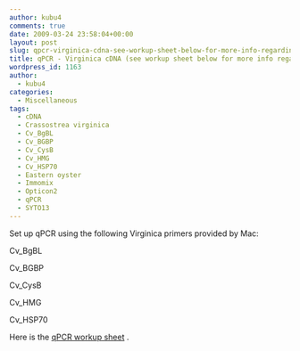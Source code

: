 ```yaml
---
author: kubu4
comments: true
date: 2009-03-24 23:58:04+00:00
layout: post
slug: qpcr-virginica-cdna-see-workup-sheet-below-for-more-info-regarding-cdna
title: qPCR - Virginica cDNA (see workup sheet below for more info regarding cDNA)
wordpress_id: 1163
author:
  - kubu4
categories:
  - Miscellaneous
tags:
  - cDNA
  - Crassostrea virginica
  - Cv_BgBL
  - Cv_BGBP
  - Cv_CysB
  - Cv_HMG
  - Cv_HSP70
  - Eastern oyster
  - Immomix
  - Opticon2
  - qPCR
  - SYTO13
---
```


Set up qPCR using the following Virginica primers provided by Mac:

Cv_BgBL

Cv_BGBP

Cv_CysB

Cv_HMG

Cv_HSP70

Here is the [qPCR workup sheet](https://eagle.fish.washington.edu/Arabidopsis/Notebook%20Workup%20Files/20090324-01.jpg) .
